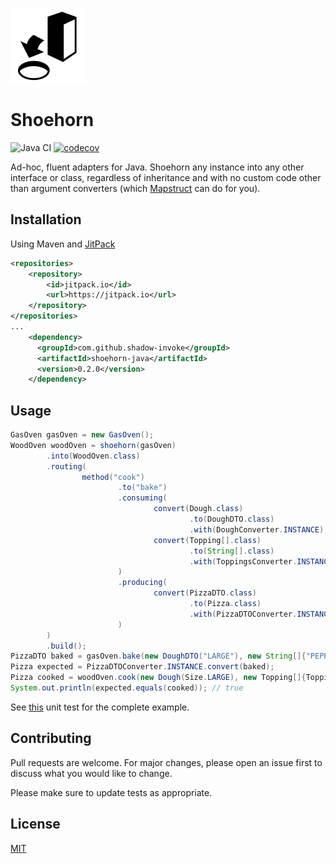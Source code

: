 ![square pegs in round holes](https://raw.githubusercontent.com/shadow-invoke/assets/master/shoehorn-java/shoehorn-logo-120.png)
# Shoehorn

![Java CI](https://github.com/shoehorn-adapter/shoehorn-java/workflows/Java%20CI/badge.svg) [![codecov](https://codecov.io/gh/shoehorn-adapter/shoehorn-java/branch/master/graph/badge.svg)](https://codecov.io/gh/shoehorn-adapter/shoehorn-java)

Ad-hoc, fluent adapters for Java. Shoehorn any instance into any other interface or class, regardless of inheritance and with no 
custom code other than argument converters (which [Mapstruct](https://mapstruct.org/) can do for you).

## Installation

Using Maven and [JitPack](https://jitpack.io/)

```xml
<repositories>
    <repository>
        <id>jitpack.io</id>
        <url>https://jitpack.io</url>
    </repository>
</repositories>
...
    <dependency>
      <groupId>com.github.shadow-invoke</groupId>
      <artifactId>shoehorn-java</artifactId>
      <version>0.2.0</version>
    </dependency>
```

## Usage

```java
GasOven gasOven = new GasOven();
WoodOven woodOven = shoehorn(gasOven)
        .into(WoodOven.class)
        .routing(
                method("cook")
                        .to("bake")
                        .consuming(
                                convert(Dough.class)
                                        .to(DoughDTO.class)
                                        .with(DoughConverter.INSTANCE),
                                convert(Topping[].class)
                                        .to(String[].class)
                                        .with(ToppingsConverter.INSTANCE)
                        )
                        .producing(
                                convert(PizzaDTO.class)
                                        .to(Pizza.class)
                                        .with(PizzaDTOConverter.INSTANCE)
                        )
        )
        .build();
PizzaDTO baked = gasOven.bake(new DoughDTO("LARGE"), new String[]{"PEPPERONI"});
Pizza expected = PizzaDTOConverter.INSTANCE.convert(baked);
Pizza cooked = woodOven.cook(new Dough(Size.LARGE), new Topping[]{Topping.PEPPERONI});
System.out.println(expected.equals(cooked)); // true
```

See [this](./src/test/java/org/shoehorn/TestFluently.java) unit test for the complete example.

## Contributing
Pull requests are welcome. For major changes, please open an issue first to discuss what you would like to change.

Please make sure to update tests as appropriate.

## License
[MIT](https://choosealicense.com/licenses/mit/)